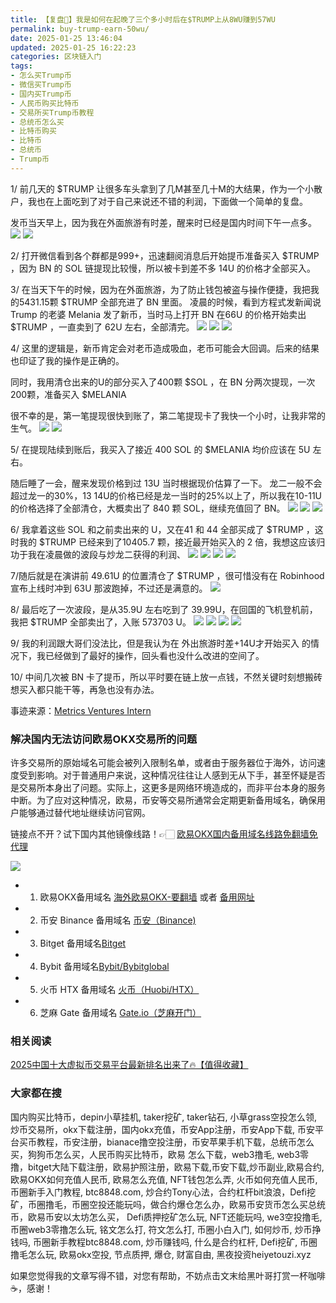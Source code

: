 ```yaml
---
title: 【复盘📖】我是如何在起晚了三个多小时后在$TRUMP上从8WU赚到57WU
permalink: buy-trump-earn-50wu/
date: 2025-01-25 13:46:04
updated: 2025-01-25 16:22:23
categories: 区块链入门
tags: 
- 怎么买Trump币
- 微信买Trump币
- 国内买Trump币
- 人民币购买比特币
- 交易所买Trump币教程
- 总统币怎么买
- 比特币购买
- 比特币 
- 总统币
- Trump币
---
```


1/ 前几天的 $TRUMP 让很多车头拿到了几M甚至几十M的大结果，作为一个小散户，我也在上面吃到了对于自己来说还不错的利润，下面做一个简单的复盘。

发币当天早上，因为我在外面旅游有时差，醒来时已经是国内时间下午一点多。
![](https://ac63e02.webp.li/trump-50wu-001.jpeg)
![](https://ac63e02.webp.li/trump-50wu-002.jpeg)

2/ 打开微信看到各个群都是999+，迅速翻阅消息后开始提币准备买入 $TRUMP ，因为 BN 的 SOL 链提现比较慢，所以被卡到差不多 14U 的价格才全部买入。

3/ 在当天下午的时候，因为在外面旅游，为了防止钱包被盗与操作便捷，我把我的5431.15颗 $TRUMP 全部充进了 BN 里面。
凌晨的时候，看到方程式发新闻说 Trump 的老婆 Melania 发了新币，当时马上打开 BN 在66U 的价格开始卖出 $TRUMP ，一直卖到了 62U 左右，全部清完。
![](https://ac63e02.webp.li/trump-50wu-003.jpeg)
![](https://ac63e02.webp.li/trump-50wu-004.jpeg)
![](https://ac63e02.webp.li/trump-50wu-005.jpeg)

4/ 这里的逻辑是，新币肯定会对老币造成吸血，老币可能会大回调。后来的结果也印证了我的操作是正确的。

同时，我用清仓出来的U的部分买入了400颗 $SOL ，在 BN 分两次提现，一次 200颗，准备买入 $MELANIA

很不幸的是，第一笔提现很快到账了，第二笔提现卡了我快一个小时，让我非常的生气。
![](https://ac63e02.webp.li/trump-50wu-006.jpeg)
![](https://ac63e02.webp.li/trump-50wu-007.jpeg)

5/ 在提现陆续到账后，我买入了接近 400 SOL 的 $MELANIA 均价应该在 5U 左右。

随后睡了一会，醒来发现价格到过 13U 当时根据现价估算了一下。
龙二一般不会超过龙一的30%，13 14U的价格已经是龙一当时的25%以上了，所以我在10-11U的价格选择了全部清仓，大概卖出了 840 颗 SOL，继续充值回了 BN。
![](https://ac63e02.webp.li/trump-50wu-008.jpeg)
![](https://ac63e02.webp.li/trump-50wu-009.jpeg)
![](https://ac63e02.webp.li/trump-50wu-010.jpeg)


6/ 我拿着这些 SOL 和之前卖出来的 U，又在41 和 44 全部买成了 $TRUMP ，这时我的 $TRUMP 已经来到了10405.7 颗，接近最开始买入的 2 倍，我想这应该归功于我在凌晨做的波段与炒龙二获得的利润、
![](https://ac63e02.webp.li/trump-50wu-011.jpeg)
![](https://ac63e02.webp.li/trump-50wu-012.jpeg)
![](https://ac63e02.webp.li/trump-50wu-013.jpeg)
![](https://ac63e02.webp.li/trump-50wu-014.jpeg)

7/随后就是在演讲前 49.61U 的位置清仓了 $TRUMP ，很可惜没有在 Robinhood 宣布上线时冲到 63U 那波跑掉，不过还是满意的。
![](https://ac63e02.webp.li/trump-50wu-015.jpeg)


8/ 最后吃了一次波段，是从35.9U 左右吃到了 39.99U，在回国的飞机登机前，我把 $TRUMP 全部卖出了，入账 573703 U。
![](https://ac63e02.webp.li/trump-50wu-016.jpeg)
![](https://ac63e02.webp.li/trump-50wu-017.jpeg)
![](https://ac63e02.webp.li/trump-50wu-018.jpeg)
![](https://ac63e02.webp.li/trump-50wu-019.jpeg)

9/ 我的利润跟大哥们没法比，但是我认为在 外出旅游时差+14U才开始买入 的情况下，我已经做到了最好的操作，回头看也没什么改进的空间了。


10/ 中间几次被 BN 卡了提币，所以平时要在链上放一点钱，不然关键时刻想搬砖想买入都只能干等，再急也没有办法。


事迹来源：[Metrics Ventures Intern](https://x.com/MVC_Intern)


### 解决国内无法访问欧易OKX交易所的问题
许多交易所的原始域名可能会被列入限制名单，或者由于服务器位于海外，访问速度受到影响。对于普通用户来说，这种情况往往让人感到无从下手，甚至怀疑是否是交易所本身出了问题。实际上，这更多是网络环境造成的，而非平台本身的服务中断。为了应对这种情况，欧易，币安等交易所通常会定期更新备用域名，确保用户能够通过替代地址继续访问官网。

链接点不开？试下国内其他镜像线路！👉🏻 [欧易OKX国内备用域名线路免翻墙免代理](https://vlink.cc/okxcn)

[![](https://307e939.webp.li/20250812124552161.png)](https://vlink.cc/okxcn)


- 1. 欧易OKX备用域名 [海外欧易OKX-要翻墙](https://www.okx.com/zh-hans/join/76527935) 或者 [备用网址](https://www.chouyi.kim/zh-hans/join/76527935) 
- 2. 币安 Binance 备用域名 [币安（Binance)](https://binanceuz.co/zh-CN/register?ref=36457687)
- 3. Bitget 备用域名[Bitget](https://www.glassgs.com/zh-CN/referral/register?from=referral&clacCode=VRNEYUTR)
- 4. Bybit 备用域名[Bybit/Bybitglobal](https://www.bybitglobal.com/zh-MY/invite/?ref=VMKORMM)
- 5. 火币 HTX 备用域名 [火币（Huobi/HTX）](https://www.htx.com/invite/zh-cn/1f?invite_code=whf45223)
- 6. 芝麻 Gate 备用域名 [Gate.io（芝麻开门）](https://www.gateex.cc/zh/signup?ref_type=103&ref=A1ERAQ)

### 相关阅读
[2025中国十大虚拟币交易平台最新排名出来了🔥【值得收藏】](https://btc8848.com/top-10-exchanges/)


###  大家都在搜
国内购买比特币，depin小草挂机, taker挖矿, taker钻石, 小草grass空投怎么领, 炒币交易所，okx下载注册，国内okx充值，币安App注册，币安App下载, 币安平台买币教程，币安注册，bianace撸空投注册，币安苹果手机下载，总统币怎么买，狗狗币怎么买，人民币购买比特币，欧易 怎么下载，web3撸毛, web3零撸，bitget大陆下载注册，欧易护照注册，欧易下载,币安下载,炒币副业,欧易合约, 欧易OKX如何充值人民币, 欧易怎么充值, NFT钱包怎么弄, 火币如何充值人民币, 币圈新手入门教程, btc8848.com, 炒合约Tony心法，合约杠杆bit浪浪，Defi挖矿，币圈撸毛，币圈空投还能玩吗，做合约爆仓怎么办，欧易币安货币怎么买总统币，欧易币安以太坊怎么买， Defi质押挖矿怎么玩, NFT还能玩吗, we3空投撸毛, 币圈web3零撸怎么玩, 铭文怎么打, 符文怎么打, 币圈小白入门, 如何炒币, 炒币挣钱吗, 币圈新手教程btc8848.com, 炒币赚钱吗, 什么是合约杠杆, Defi挖矿, 币圈撸毛怎么玩, 欧易okx空投, 节点质押, 爆仓, 财富自由, 黑夜投资heiyetouzi.xyz

如果您觉得我的文章写得不错，对您有帮助，不妨点击文末给黑叶哥打赏一杯咖啡☕️，感谢！
